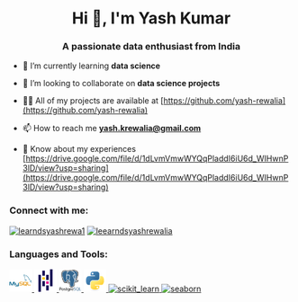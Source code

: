 <h1 align="center">Hi 👋, I'm Yash Kumar</h1>
<h3 align="center">A passionate data enthusiast
 from India</h3>

- 🌱 I’m currently learning **data science**

- 👯 I’m looking to collaborate on **data science projects**

- 👨‍💻 All of my projects are available at [https://github.com/yash-rewalia](https://github.com/yash-rewalia)

- 📫 How to reach me **yash.krewalia@gmail.com**

- 📄 Know about my experiences [https://drive.google.com/file/d/1dLvmVmwWYQqPladdI6iU6d_WIHwnP3lD/view?usp=sharing](https://drive.google.com/file/d/1dLvmVmwWYQqPladdI6iU6d_WIHwnP3lD/view?usp=sharing)

<h3 align="left">Connect with me:</h3>
<p align="left">
<a href="https://www.hackerrank.com/learndsyashrewa1" target="blank"><img align="center" src="https://raw.githubusercontent.com/rahuldkjain/github-profile-readme-generator/master/src/images/icons/Social/hackerrank.svg" alt="learndsyashrewa1" height="30" width="40" /></a>
<a href="https://leetcode.com/learndsyashrewalia/" target="blank"><img align="center" src="https://raw.githubusercontent.com/rahuldkjain/github-profile-readme-generator/master/src/images/icons/Social/leet-code.svg" alt="leearndsyashrewalia" height="30" width="40" /></a>
</p>

<h3 align="left">Languages and Tools:</h3>
<p align="left"> <a href="https://www.mysql.com/" target="_blank" rel="noreferrer"> <img src="https://raw.githubusercontent.com/devicons/devicon/master/icons/mysql/mysql-original-wordmark.svg" alt="mysql" width="40" height="40"/> </a> <a href="https://pandas.pydata.org/" target="_blank" rel="noreferrer"> <img src="https://raw.githubusercontent.com/devicons/devicon/2ae2a900d2f041da66e950e4d48052658d850630/icons/pandas/pandas-original.svg" alt="pandas" width="40" height="40"/> </a> <a href="https://www.postgresql.org" target="_blank" rel="noreferrer"> <img src="https://raw.githubusercontent.com/devicons/devicon/master/icons/postgresql/postgresql-original-wordmark.svg" alt="postgresql" width="40" height="40"/> </a> <a href="https://www.python.org" target="_blank" rel="noreferrer"> <img src="https://raw.githubusercontent.com/devicons/devicon/master/icons/python/python-original.svg" alt="python" width="40" height="40"/> </a> <a href="https://scikit-learn.org/" target="_blank" rel="noreferrer"> <img src="https://upload.wikimedia.org/wikipedia/commons/0/05/Scikit_learn_logo_small.svg" alt="scikit_learn" width="40" height="40"/> </a> <a href="https://seaborn.pydata.org/" target="_blank" rel="noreferrer"> <img src="https://seaborn.pydata.org/_images/logo-mark-lightbg.svg" alt="seaborn" width="40" height="40"/> </a> </p>

